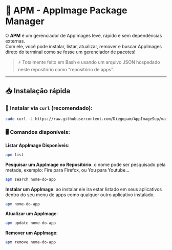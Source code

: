 # 🐧 APM - AppImage Package Manager

O **APM** é um gerenciador de AppImages leve, rápido e sem dependências externas.  
Com ele, você pode instalar, listar, atualizar, remover e buscar AppImages direto do terminal como se fosse um gerenciador de pacotes!

> ⚡ Totalmente feito em Bash e usando um arquivo JSON hospedado neste repositório como "repositório de apps".

---

## 📥 Instalação rápida

### 🔧 Instalar via `curl` (recomendado):

```bash
sudo curl -L https://raw.githubusercontent.com/Diegopam/AppImageSup/main/apm -o /usr/local/bin/apm && sudo chmod +x /usr/local/bin/apm
```
### 🖥️ Comandos disponíveis:
**Listar AppImage Disponíveis**:
```bash
apm list
```
**Pesquisar um AppImage no Repositório**:
o nome pode ser pesquisado pela metade, exemplo: Fire para Firefox, ou You para Youtube...
```bash
apm search nome-do-app
```
**Instalar um AppImage**:
ao instalar ele ira estar listado em seus aplicativos dentro do seu menu de apps como qualquer outro aplicativo instalado.
```bash
apm nome-do-app
```
**Atualizar um AppImage**:
```bash
apm update nome-do-app
```
**Remover um AppImage**:
```bash
apm remove nome-do-app
```
